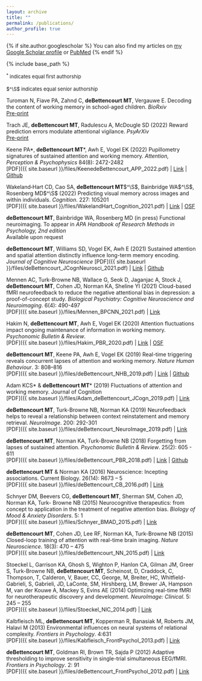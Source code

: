 ```yaml
---
layout: archive
title: ""
permalink: /publications/
author_profile: true
---
```


{% if site.author.googlescholar %}
  You can also find my articles on <a href="{{site.author.googlescholar}}">my Google Scholar profile</a> or <a href="{{site.author.pubmed}}">PubMed</a>
{% endif %}

{% include base_path %}

<font size="2"><sup>*</sup> indicates equal first authorship<br></font>  
<font size="2">$^\S$ indicates equal senior authorship</font>  

Turoman N, Fiave PA, Zahnd C, **deBettencourt MT**, Vergauwe E. Decoding the content of working memory in school-aged children. *BioRxiv*  
[Pre-print](https://www.biorxiv.org/content/10.1101/2023.02.10.527990v1)

Trach JE, **deBettencourt MT**, Radulescu A, McDougle SD (2022) Reward prediction errors modulate attentional vigilance. *PsyArXiv*  
[Pre-print](https://psyarxiv.com/c8zq7")

Keene PA\*, **deBettencourt MT**\*, Awh E, Vogel EK (2022) Pupillometry signatures of sustained attention and working memory. *Attention, Perception & Psychophysics* 84(8): 2472-2482  
[PDF]({{ site.baseurl }}/files/KeenedeBettencourt_APP_2022.pdf) | [Link](https://link.springer.com/article/10.3758/s13414-022-02557-5) | [Github](https://github.com/debetten/KeenedeBettencourt_PupilTrigger)

Wakeland‐Hart CD, Cao SA, **deBettencourt MT**$^\S$, Bainbridge WA$^\S$, Rosenberg MD$^\S$ (2022) Predicting visual memory across images and within individuals. *Cognition*. 227: 105201  
[PDF]({{ site.baseurl }}/files/WakelandHart_Cognition_2021.pdf) | [Link](https://www.sciencedirect.com/science/article/pii/S0010027722001895) | [OSF](https://osf.io/6uc48/?view_only=c924b74f89264520bba65e661e8d60da)

**deBettencourt MT**, Bainbridge WA, Rosenberg MD (in press) Functional neuroimaging. To appear in *APA Handbook of Research Methods in Psychology, 2nd edition*  
Available upon request

**deBettencourt MT**, Williams SD, Vogel EK, Awh E (2021) Sustained attention and spatial attention distinctly influence long-term memory encoding. *Journal of Cognitive Neuroscience*
[PDF]({{ site.baseurl }}/files/deBettencourt_JCognNeurosci_2021.pdf) | [Link](https://direct.mit.edu/jocn/article/33/10/2132/102759/Sustained-Attention-and-Spatial-Attention) | [Github](https://github.com/debetten/deBettencourt_CueAttnLTM)

Mennen AC, Turk-Browne NB, Wallace G, Seok D, Jaganjac A, Stock J, **deBettencourt MT**, Cohen JD, Norman KA, Sheline YI (2021) Cloud-based fMRI neurofeedback to reduce the negative attentional bias in depression: a proof-of-concept study. *Biological Psychiatry: Cognitive Neuroscience and Neuroimaging*. 6(4): 490-497  
[PDF]({{ site.baseurl }}/files/Mennen_BPCNN_2021.pdf) | [Link](https://www.sciencedirect.com/science/article/pii/S2451902220303104)

Hakim N, **deBettencourt MT**, Awh E, Vogel EK (2020) Attention fluctuations impact ongoing maintenance of information in working memory. *Psychonomic Bulletin & Review*.  
[PDF]({{ site.baseurl }}/files/Hakim_PBR_2020.pdf) | [Link](https://link.springer.com/article/10.3758/s13423-020-01790-z) | [OSF](https://osf.io/cg5f2/?view_only=ceb70b58c382498cb5d9ffc82223a157)

**deBettencourt MT**, Keene PA, Awh E, Vogel EK (2019) Real-time triggering reveals concurrent lapses of attention and working memory. *Nature Human Behaviour*. 3: 808–816  
[PDF]({{ site.baseurl }}/files/deBettencourt_NHB_2019.pdf) | [Link](https://www.nature.com/articles/s41562-019-0606-6) | [Github](https://github.com/AwhVogelLab/deBettencourt_rtAttnWM)

Adam KCS\* & **deBettencourt MT**\* (2019) Fluctuations of attention and working memory. Journal of Cognition  
[PDF]({{ site.baseurl }}/files/Adam_deBettencourt_JCogn_2019.pdf) | [Link](https://www.journalofcognition.org/articles/10.5334/joc.70/)

**deBettencourt MT**, Turk-Browne NB, Norman KA (2019) Neurofeedback helps to reveal a relationship between context reinstatement and memory retrieval. *NeuroImage*. 200: 292-301  
[PDF]({{ site.baseurl }}/files/deBettencourt_NeuroImage_2019.pdf) | [Link](https://www.sciencedirect.com/science/article/pii/S1053811919304872)

**deBettencourt MT**, Norman KA, Turk-Browne NB (2018) Forgetting from lapses of sustained attention. *Psychonomic Bulletin & Review*. 25(2): 605 - 611  
[PDF]({{ site.baseurl }}/files/deBettencourt_PBR_2018.pdf) | [Link](https://link.springer.com/article/10.3758/s13423-017-1309-5) | [Github](http://github.com/PrincetonCompMemLab/deBettencourt_realtimeBehav)

**deBettencourt MT** & Norman KA (2016) Neuroscience: Incepting associations. Current Biology. 26(14): R673 – 5  
[PDF]({{ site.baseurl }}/files/deBettencourt_CB_2016.pdf) | [Link](http://www.cell.com/current-biology/fulltext/S0960-9822(16)30536-X)

Schnyer DM, Beevers CG, **deBettencourt MT**, Sherman SM, Cohen JD, Norman KA, Turk- Browne NB (2015) Neurocognitive therapeutics: from concept to application in the treatment of negative attention bias. *Biology of Mood & Anxiety Disorders*. 5: 1  
[PDF]({{ site.baseurl }}/files/Schnyer_BMAD_2015.pdf) | [Link](https://biolmoodanxietydisord.biomedcentral.com/articles/10.1186/s13587-015-0016-y)

**deBettencourt MT**, Cohen JD, Lee RF, Norman KA, Turk-Browne NB (2015) Closed-loop training of attention with real-time brain imaging. *Nature Neuroscience*. 18(3): 470 – 475  
[PDF]({{ site.baseurl }}/files/deBettencourt_NN_2015.pdf) | [Link](http://www.nature.com/neuro/journal/v18/n3/full/nn.3940.html)

Stoeckel L, Garrison KA, Ghosh S, Wighton P, Hanlon CA, Gilman JM, Greer S, Turk-Browne NB, **deBettencourt MT**, Scheinost, D, Craddock, C, Thompson, T, Calderon, V, Bauer, CC, George, M, Breiter, HC, Whitfield-Gabrieli, S, Gabrieli, JD, LaConte, SM, Hirshberg, LM, Brewer JA, Hampson M, van der Kouwe A, Mackey S, Evins AE (2014) Optimizing real-time fMRI for neurotherapeutic discovery and development. *NeuroImage: Clinical*. 5: 245 – 255  
[PDF]({{ site.baseurl }}/files/Stoeckel_NIC_2014.pdf) | [Link](http://www.sciencedirect.com/science/article/pii/S2213158214000928)

Kalbfleisch ML, **deBettencourt MT**, Kopperman R, Banasiak M, Roberts JM, Halavi M (2013) Environmental influences on neural systems of relational complexity. *Frontiers in Psychology*. 4:631  
[PDF]({{ site.baseurl }}/files/Kabfleisch_FrontPsychol_2013.pdf) | [Link](http://journal.frontiersin.org/article/10.3389/fpsyg.2013.00631/full)

**deBettencourt MT**, Goldman RI, Brown TR, Sajda P (2012) Adaptive thresholding to improve sensitivity in single-trial simultaneous EEG/fMRI. *Frontiers in Psychology*. 2: 91  
[PDF]({{ site.baseurl }}/files/deBettencourt_FrontPsychol_2012.pdf) | [Link](http://journal.frontiersin.org/article/10.3389/fpsyg.2011.00091/full)

